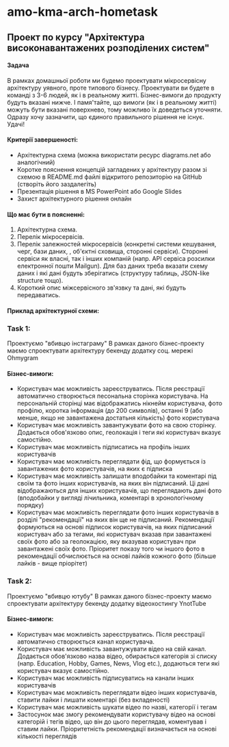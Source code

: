 # amo-kma-arch-hometask
## Проект по курсу "Архітектура високонавантажених розподілених систем"

#### Задача
В рамках домашньої роботи ми будемо проектувати мікросервісну архітектуру уявного, проте типового бізнесу. Проектувати ви будете в команді з 3-6 людей, як і в реальному житті. Бізнес-вимоги до продукту будуть вказані нижче. І памя'тайте, що вимоги (як і в реальному житті) можуть бути вказані поверхнево, тому можливо їх доведеться уточняти. Одразу хочу зазначити, що єдиного правильного рішення не існує. Удачі!

#### Критерії завершеності:
- Архітектурна схема (можна використати ресурс diagrams.net або аналогічний)
- Коротке пояснення концепцій загладених у архітектуру разом зі схемою в README.md файлі відкритого репозиторію на GitHub (створіть його заздалегіть)
- Презентація рішення в MS PowerPoint або Google Slides
- Захист архітектурного рішення онлайн

#### Що має бути в поясненні:
1. Архітектурна схема.
2. Перелік мікросервісів.
3. Перелік залежностей мікросервісів (конкретні системи кешування, черг, бази даних, , об'єктні сховища, сторонні сервіси). Сторонні сервіси як власні, так і інших компаній (напр. API сервіса розсилки електронної пошти Mailgun). Для баз даних треба вказати схему даних і які дані будуть зберігатись (структуру таблиць, JSON-like structure тощо).
4. Короткий опис міжсервісного зв'язвку та дані, які будуть передаватись.
#### Приклад архітектурної схеми:


### Task 1:
Проектуємо "вбивцю інстаграму"
В рамках даного бізнес-проекту маємо спроектувати архітектуру бекенду додатку соц. мережі Ohmygram
#### Бізнес-вимоги:
- Користувач має можливість зареєструватись. Після реєстрації автоматично створюється песональна сторінка користувача. На персональній сторінці має відображатись нікнейм користувача, фото профілю, коротка інформація (до 200 символів), останні 9 (або менше, якщо не завантажена достатьня кількість) фото користувача
- Користувач має можливість завантужувати фото на свою сторінку. Додається обов'язково опис, геолокація і теги які користувач вказує самостійно.
- Користувач має можливість підписатись на профіль інших користувачів
- Користувач має можливість переглядати фід, що формується із завантажених фото користувачів, на яких є підписка
- Користувач має можливість залишати вподобайки та коментарі під своїм та фото інших користувачів, на яких він підписаний. Ці дані відображаються для інших користувачів, що переглядають дані фото (вподобайки у вигляді лічильника, коментарі в хронологічному порядку)
- Користувач має можливість переглядати фото інших користувачів в розділі "рекомендації" на яких він ще не підписаний. Рекомендації формуються на основі підписок користувачів, на яких підписаний користувач або за тегами, які користувач вказав при завантажені своїх фото або за геолокацією, яку вказував користувач при завантажені своїх фото. Пріоритет показу того чи іншого фото в рекомендації обчислюється на основі лайків кожного фото (більше лайків - вище пріорітет)

### Task 2:
Проектуємо "вбивцю ютубу"
В рамках даного бізнес-проекту маємо спроектувати архітектуру бекенду додатку відеохостингу YnotTube
#### Бізнес-вимоги:
- Користувач має можливість зареєструватись. Після реєстрації автоматично створюється канал користувача.
- Користувач має можливість завантужувати відео на свій канал. Додається обов'язково назва відео, обирається категорія зі списку (напр. Education, Hobby, Games, News, Vlog etc.), додаються теги які користувач вказує самостійно.
- Користувач має можливість підписуватись на канали інших користувачів
- Користувач має можливість переглядати відео інших користувачів, ставити лайки і лишати коментарі (без вкладеності)
- Користувач має можливість шукати відео по назві, категорії і тегам
- Застосунок має змогу рекомендувати користувачу відео на основі категорій і тегів відео, що він до цього переглядав, коментував і ставим лайки. Пріоритетність рекомендації визначається на основі кількості переглядів
